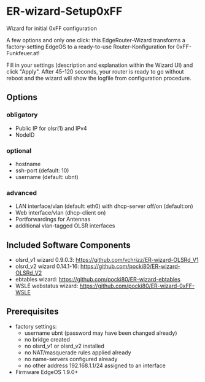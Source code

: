 # ER-wizard-Setup0xFF
Wizard for initial 0xFF configuration

A few options and only one click: this EdgeRouter-Wizard transforms a factory-setting EdgeOS to a ready-to-use Router-Konfiguration for 0xFF-Funkfeuer.at!

Fill in your settings (description and explanation within the Wizard UI) and click "Apply". After 45-120 seconds, your router is ready to go without reboot and the wizard will show the logfile from configuration procedure.

## Options
### obligatory
* Public IP for olsr(1) and IPv4
* NodeID

### optional
* hostname
* ssh-port (default: 10)
* username (default: ubnt)

### advanced
* LAN interface/vlan (default: eth0) with dhcp-server off/on (default:on)
* Web interface/vlan (dhcp-client on)
* Portforwardings for Antennas
* additional vlan-tagged OLSR interfaces

## Included Software Components
* olsrd_v1 wizard 0.9.0.3: https://github.com/vchrizz/ER-wizard-OLSRd_V1
* olsrd_v2 wizard 0.14.1-16: https://github.com/pocki80/ER-wizard-OLSRd_V2
* ebtables wizard: https://github.com/pocki80/ER-wizard-ebtables
* WSLE webstatus wizard: https://github.com/pocki80/ER-wizard-0xFF-WSLE

## Prerequisites
* factory settings:
  * username ubnt (password may have been changed already)
  * no bridge created
  * no olsrd_v1 or olsrd_v2 installed
  * no NAT/masquerade rules applied already
  * no name-servers configured already
  * no other address 192.168.1.1/24 assigned to an interface
* Firmware EdgeOS 1.9.0+
